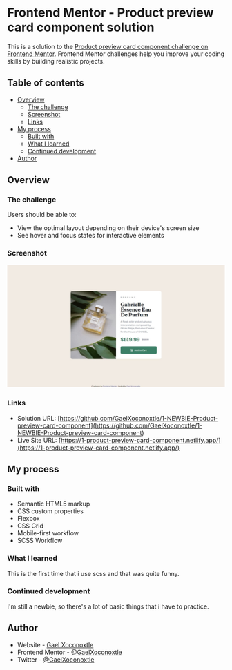 # Frontend Mentor - Product preview card component solution

This is a solution to the [Product preview card component challenge on Frontend Mentor](https://www.frontendmentor.io/challenges/product-preview-card-component-GO7UmttRfa). Frontend Mentor challenges help you improve your coding skills by building realistic projects. 

## Table of contents

- [Overview](#overview)
  - [The challenge](#the-challenge)
  - [Screenshot](#screenshot)
  - [Links](#links)
- [My process](#my-process)
  - [Built with](#built-with)
  - [What I learned](#what-i-learned)
  - [Continued development](#continued-development)
- [Author](#author)

## Overview

### The challenge

Users should be able to:

- View the optimal layout depending on their device's screen size
- See hover and focus states for interactive elements

### Screenshot

![](./page-screenshot.jpeg)

### Links

- Solution URL: [https://github.com/GaelXoconoxtle/1-NEWBIE-Product-preview-card-component](https://github.com/GaelXoconoxtle/1-NEWBIE-Product-preview-card-component)
- Live Site URL: [https://1-product-preview-card-component.netlify.app/](https://1-product-preview-card-component.netlify.app/)

## My process

### Built with

- Semantic HTML5 markup
- CSS custom properties
- Flexbox
- CSS Grid
- Mobile-first workflow
- SCSS Workflow

### What I learned

This is the first time that i use scss and that was quite funny.

### Continued development

I'm still a newbie, so there's a lot of basic things that i have to practice.

## Author

- Website - [Gael Xoconoxtle](https://linktr.ee/X0C0)
- Frontend Mentor - [@GaelXoconoxtle](https://www.frontendmentor.io/profile/GaelXoconoxtle)
- Twitter - [@GaelXoconoxtle](https://twitter.com/GaelXoconoxtle)